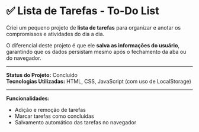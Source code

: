 # ✅ Lista de Tarefas - To-Do List

Criei um pequeno projeto de **lista de tarefas** para organizar e anotar os compromissos e atividades do dia a dia.

O diferencial deste projeto é que ele **salva as informações do usuário**, garantindo que os dados persistam mesmo após o fechamento da aba ou do navegador.

---

**Status do Projeto:** Concluído  
**Tecnologias Utilizadas:** HTML, CSS, JavaScript (com uso de LocalStorage)

---

**Funcionalidades:**
- Adição e remoção de tarefas
- Marcar tarefas como concluídas
- Salvamento automático das tarefas no navegador
